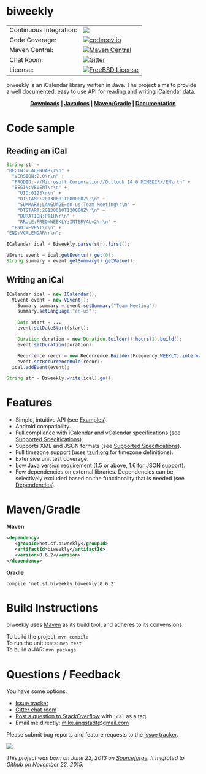 # biweekly

|     |     |
| --- | --- |
| Continuous Integration: | [![](https://travis-ci.org/mangstadt/biweekly.svg?branch=master)](https://travis-ci.org/mangstadt/biweekly) |
| Code Coverage: | [![codecov.io](http://codecov.io/github/mangstadt/biweekly/coverage.svg?branch=master)](http://codecov.io/github/mangstadt/biweekly?branch=master) |
| Maven Central: | [![Maven Central](https://maven-badges.herokuapp.com/maven-central/net.sf.biweekly/biweekly/badge.svg)](https://maven-badges.herokuapp.com/maven-central/net.sf.biweekly/biweekly) |
| Chat Room: | [![Gitter](https://badges.gitter.im/Join%20Chat.svg)](https://gitter.im/mangstadt/biweekly?utm_source=badge&utm_medium=badge&utm_campaign=pr-badge) |
| License: | [![FreeBSD License](https://img.shields.io/badge/License-FreeBSD-red.svg)](https://github.com/mangstadt/biweekly/blob/master/LICENSE) |

biweekly is an iCalendar library written in Java. The project aims to provide a well documented, easy to use API for reading and writing iCalendar data.

<p align="center"><strong><a href="https://github.com/mangstadt/biweekly/wiki/Downloads">Downloads</a> |
<a href="http://mangstadt.github.io/biweekly/javadocs/latest/index.html">Javadocs</a> |
<a href="#mavengradle">Maven/Gradle</a> | <a href="https://github.com/mangstadt/biweekly/wiki">Documentation</a></strong></p>

# Code sample

## Reading an iCal

```java
String str =
"BEGIN:VCALENDAR\r\n" +
  "VERSION:2.0\r\n" +
  "PRODID:-//Microsoft Corporation//Outlook 14.0 MIMEDIR//EN\r\n" +
  "BEGIN:VEVENT\r\n" +
    "UID:0123\r\n" +
    "DTSTAMP:20130601T080000Z\r\n" +
    "SUMMARY;LANGUAGE=en-us:Team Meeting\r\n" +
    "DTSTART:20130610T120000Z\r\n" +
    "DURATION:PT1H\r\n" +
    "RRULE:FREQ=WEEKLY;INTERVAL=2\r\n" +
  "END:VEVENT\r\n" +
"END:VCALENDAR\r\n";

ICalendar ical = Biweekly.parse(str).first();

VEvent event = ical.getEvents().get(0);
String summary = event.getSummary().getValue();
```

## Writing an iCal

```java
ICalendar ical = new ICalendar();
  VEvent event = new VEvent();
    Summary summary = event.setSummary("Team Meeting");
    summary.setLanguage("en-us");

    Date start = ...
    event.setDateStart(start);

    Duration duration = new Duration.Builder().hours(1).build();
    event.setDuration(duration);

    Recurrence recur = new Recurrence.Builder(Frequency.WEEKLY).interval(2).build();
    event.setRecurrenceRule(recur);
  ical.addEvent(event);

String str = Biweekly.write(ical).go();
```

# Features

 * Simple, intuitive API (see [Examples](https://github.com/mangstadt/biweekly/wiki/Examples)).
 * Android compatibility.
 * Full compliance with iCalendar and vCalendar specifications (see [Supported Specifications](https://github.com/mangstadt/biweekly/wiki/Supported-Specifications)).
 * Supports XML and JSON formats (see [Supported Specifications](https://github.com/mangstadt/biweekly/wiki/Supported-Specifications)).
 * Full timezone support (uses [tzurl.org](http://tzurl.org) for timezone definitions).
 * Extensive unit test coverage.
 * Low Java version requirement (1.5 or above, 1.6 for JSON support).
 * Few dependencies on external libraries.  Dependencies can be selectively excluded based on the functionality that is needed (see [Dependencies](https://github.com/mangstadt/biweekly/wiki/Dependencies)).

# Maven/Gradle

**Maven**

```xml
<dependency>
   <groupId>net.sf.biweekly</groupId>
   <artifactId>biweekly</artifactId>
   <version>0.6.2</version>
</dependency>
```

**Gradle**

```
compile 'net.sf.biweekly:biweekly:0.6.2'
```

# Build Instructions

biweekly uses [Maven](http://maven.apache.org/) as its build tool, and adheres to its convensions.

To build the project: `mvn compile`  
To run the unit tests: `mvn test`  
To build a JAR: `mvn package`

# Questions / Feedback

You have some options:

 * [Issue tracker](https://github.com/mangstadt/biweekly/issues)
 * [Gitter chat room](https://gitter.im/mangstadt/biweekly)
 * [Post a question to StackOverflow](http://stackoverflow.com/questions/ask) with `ical` as a tag
 * Email me directly: [mike.angstadt@gmail.com](mailto:mike.angstadt@gmail.com)

Please submit bug reports and feature requests to the [issue tracker](https://github.com/mangstadt/biweekly/issues).

[![](https://www.paypalobjects.com/en_US/i/btn/btn_donateCC_LG.gif)](https://www.paypal.com/cgi-bin/webscr?cmd=_donations&business=8CEN7MPKRBKU6&lc=US&item_name=Michael%20Angstadt&item_number=biweekly&currency_code=USD&bn=PP%2dDonationsBF%3abtn_donateCC_LG%2egif%3aNonHosted)

*This project was born on June 23, 2013 on [Sourceforge](http://sf.net/p/biweekly).  It migrated to Github on November 22, 2015.*
